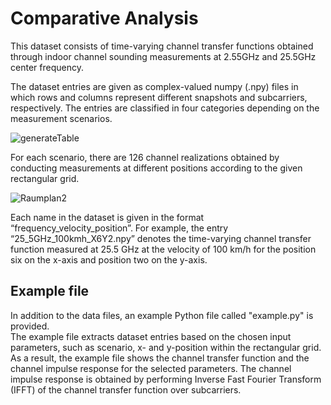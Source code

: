# Comparative Analysis

This dataset consists of time-varying channel transfer functions obtained through indoor channel sounding measurements at 2.55GHz and 25.5GHz center frequency. 

The dataset entries are given as complex-valued numpy (.npy) files in which rows and columns represent different snapshots and subcarriers, respectively. 
The entries are classified in four categories depending on the measurement scenarios.

![generateTable](https://user-images.githubusercontent.com/103816150/235717047-7f7d7c2b-9fe3-4285-9b4f-5fdeece633ab.jpg)

For each scenario, there are 126 channel realizations obtained by conducting measurements at different positions according to the given rectangular grid.

![Raumplan2](https://user-images.githubusercontent.com/103816150/235691412-9c068f0f-9051-48a0-84b8-03d18c6467ea.jpg)

Each name in the dataset is given in the format “frequency_velocity_position”. 
For example, the entry “25_5GHz_100kmh_X6Y2.npy” denotes the time-varying channel transfer function measured at 25.5 GHz at the velocity of 100 km/h for the position six on the x-axis and position two on the y-axis.

## Example file

In addition to the data files, an example Python file called "example.py" is provided.  
The example file extracts dataset entries based on the chosen input parameters, such as scenario, x- and y-position within the rectangular grid.
As a result, the example file shows the channel transfer function and the channel impulse response for the selected parameters. 
The channel impulse response is obtained by performing Inverse Fast Fourier Transform (IFFT) of the channel transfer function over subcarriers.


